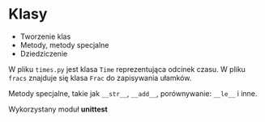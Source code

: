 # Klasy

* Tworzenie klas
* Metody, metody specjalne
* Dziedziczenie

W pliku `times.py` jest klasa `Time` reprezentująca odcinek czasu.
W pliku `fracs` znajduje się klasa `Frac` do zapisywania ułamków.

Metody specjalne, takie jak `__str__`, `__add__`, porównywanie: `__le__` i inne.

Wykorzystany moduł **unittest**